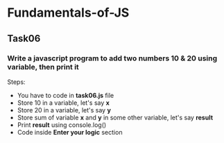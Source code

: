 # Fundamentals-of-JS
## Task06
### Write a javascript program to add two numbers 10 & 20 using variable, then print it
Steps:
- You have to code in **task06.js** file
- Store 10 in a variable, let's say **x**
- Store 20 in a variable, let's say **y**
- Store sum of variable **x** and **y** in some other variable, let's say **result**
- Print **result** using console.log()
- Code inside **Enter your logic** section
